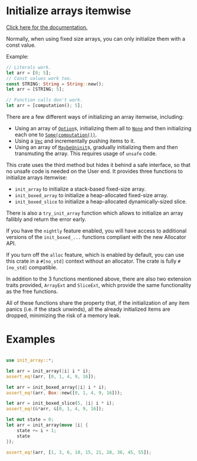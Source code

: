 # Initialize arrays itemwise

[Click here for the documentation.](https://docs.rs/init_array)

Normally, when using fixed size arrays, you can only initialize them with a const value.

Example:

```rust
// Literals work.
let arr = [0; 5];
// Const values work too.
const STRING: String = String::new();
let arr = [STRING; 5];
```

```rust
// Function calls don't work.
let arr = [computation(); 5];
```

There are a few different ways of initializing an array itemwise, including:
* Using an array of [`Option`]s, initializing them all to [`None`] and then initializing each one to [`Some(computation())`](https://doc.rust-lang.org/core/option/enum.Option.html#variant.Some).
* Using a [`Vec`] and incrementally pushing items to it.
* Using an array of [`MaybeUninit`]s, gradually initializing them and then transmuting the array. This requires usage of `unsafe` code.

[`Vec`]: https://doc.rust-lang.org/alloc/vec/struct.Vec.html
[`Option`]: https://doc.rust-lang.org/core/option/struct.Option.html
[`None`]: https://doc.rust-lang.org/core/option/enum.Option.html#variant.None
[`MaybeUninit`]: https://doc.rust-lang.org/core/mem/union.MaybeUninit.html


This crate uses the third method but hides it behind a safe interface, so that no unsafe code is needed on the User end.
It provides three functions to initialize arrays itemwise:
* `init_array` to initialize a stack-based fixed-size array.
* `init_boxed_array` to initialize a heap-allocated fixed-size array.
* `init_boxed_slice` to initialize a heap-allocated dynamically-sized slice.

There is also a `try_init_array` function which allows to initialize an array fallibly and return the error early.

If you have the `nightly` feature enabled, you will have access to additional versions of the `init_boxed_...` functions compliant with the new Allocator API.

If you turn off the `alloc` feature, which is enabled by default, you can use this crate in a `#[no_std]` context without an allocator. 
The crate is fully `#[no_std]` compatible.

In addition to the 3 functions mentioned above, there are also two extension traits provided, `ArrayExt` and `SliceExt`, which provide the same functionality as the free functions.

All of these functions share the property that, if the initialization of any item panics (i.e. if the stack unwinds), all the
already initialized items are dropped, minimizing the risk of a memory leak.


# Examples

```rust

use init_array::*;

let arr = init_array(|i| i * i);
assert_eq!(arr, [0, 1, 4, 9, 16]);

let arr = init_boxed_array(|i| i * i);
assert_eq!(arr, Box::new([0, 1, 4, 9, 16]));

let arr = init_boxed_slice(5, |i| i * i);
assert_eq!(&*arr, &[0, 1, 4, 9, 16]);

let mut state = 0;
let arr = init_array(move |i| {
	state += i + 1;
	state
});

assert_eq!(arr, [1, 3, 6, 10, 15, 21, 28, 36, 45, 55]);
```